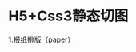 # H5+Css3静态切图 <br>
1.<a href="https://rawgit.com/iampork/task1/master/paper/paper.html">报纸排版（paper）</a>
